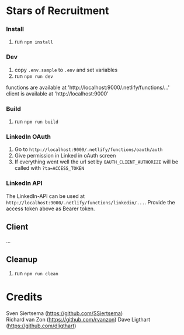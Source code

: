 # Stars of Recruitment

### Install
1. run `npm install`

### Dev
1. copy `.env.sample` to `.env` and set variables
1. run `npm run dev`

functions are available at 'http://localhost:9000/.netlify/functions/...'  
client is available at 'http://localhost:9000'

### Build
1. run `npm run build`

### LinkedIn OAuth
1. Go to `http://localhost:9000/.netlify/functions/oauth/auth`
2. Give permission in Linked in oAuth screen
3. If everything went well the url set by `OAUTH_CLIENT_AUTHORIZE` will be called with `?ta=ACCESS_TOKEN`

### LinkedIn API
The LinkedIn-API can be used at `http://localhost:9000/.netlify/functions/linkedin/...`. Provide the access token above as Bearer token.

## Client
...

## Cleanup
1. run `npm run clean`

# Credits
Sven Siertsema (https://github.com/SSiertsema)  
Richard van Zon (https://github.com/rvanzon)
Dave Ligthart (https://github.com/dligthart)

